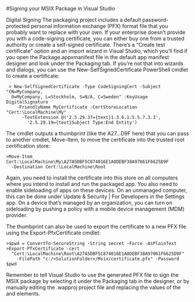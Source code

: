 #Signing your MSIX Package in Visual Studio

Digital Signing The packaging project includes a default password-protected personal information exchange (PFX) format file that you probably want to replace with your own. If your enterprise doesn’t provide you with a code-signing certificate, you can either buy one from a trusted authority or create a self-signed certificate. There’s a “Create test certificate” option and an import wizard in Visual Studio, which you’ll find if you open the Package.appxmanifest file in the default app manifest designer and look under the Packaging tab. If you’re not that into wizards and dialogs, you can use the New-SelfSignedCertificate PowerShell cmdlet to create a certificate:
```
 > New-SelfSignedCertificate -Type CodeSigningCert -Subject "CN=MyCompany,
  O=MyCompany, L=Stockholm, S=N/A, C=Sweden" -KeyUsage DigitalSignature
    -FriendlyName MyCertificate -CertStoreLocation "Cert:\LocalMachine\My"
      -TextExtension @('2.5.29.37={text}1.3.6.1.5.5.7.3.3',
        '2.5.29.19={text}Subject Type:End Entity')
```

The cmdlet outputs a thumbprint (like the A27…D9F here) that you can pass to another cmdlet, Move-Item, to move the certificate into the trusted root certification store:

```
>Move-Item Cert:\LocalMachine\My\A27A5DBF5C874016E1A0DEBF38A97061F6625D9F
  -Destination Cert:\LocalMachine\Root
```
Again, you need to install the certificate into this store on all computers where you intend to install and run the packaged app. You also need to enable sideloading of apps on these devices. On an unmanaged computer, this can be done under Update & Security | For Developers in the Settings app. On a device that’s managed by an organization, you can turn on sideloading by pushing a policy with a mobile device management (MDM) provider.

The thumbprint can also be used to export the certificate to a new PFX file using the Export-PfxCertificate cmdlet:

```
>$pwd = ConvertTo-SecureString -String secret -Force -AsPlainText
>Export-PfxCertificate -cert
  "Cert:\LocalMachine\Root\A27A5DBF5C874016E1A0DEBF38A97061F6625D9F"
    -FilePath "c:/<SolutionFolder>/Msix/certificate.pfx" -Password $pwd
```
Remember to tell Visual Studio to use the generated PFX file to sign the MSIX package by selecting it under the Packaging tab in the designer, or by manually editing the .wapproj project file and replacing the values of the <PackageCertificateKeyFile> and <PackageCertificateThumbprint> elements.
